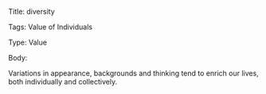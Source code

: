 Title:  diversity

Tags:   Value of Individuals

Type:   Value

Body: 

Variations in appearance, backgrounds and thinking tend to enrich our lives, both individually and collectively. 
